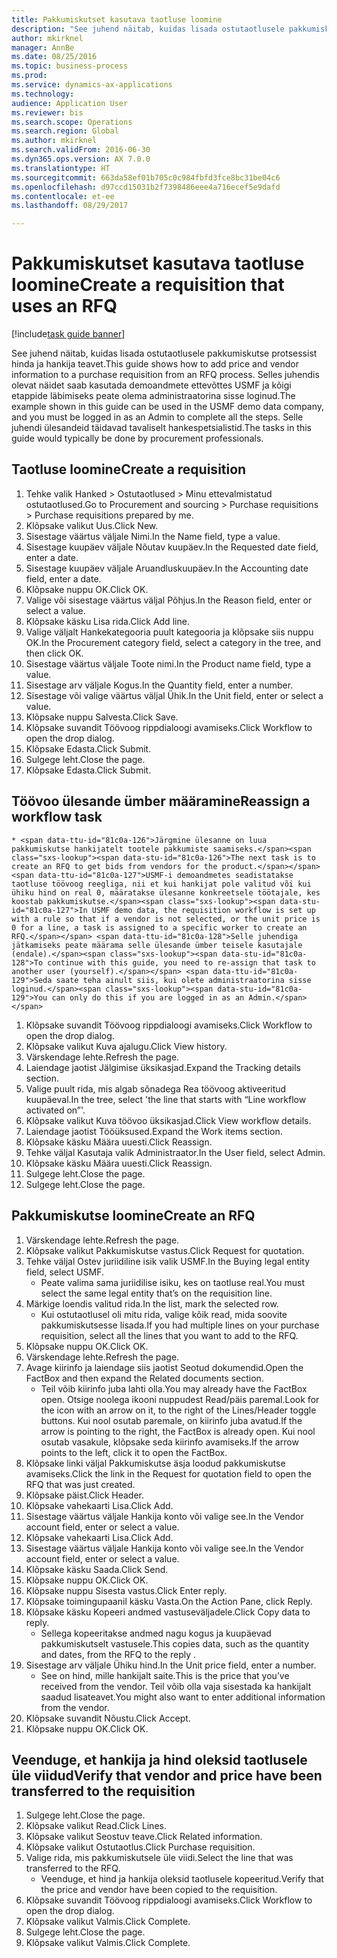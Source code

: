 ```yaml
--- 
title: Pakkumiskutset kasutava taotluse loomine
description: "See juhend näitab, kuidas lisada ostutaotlusele pakkumiskutse protsessist hinda ja hankija teavet."
author: mkirknel
manager: AnnBe
ms.date: 08/25/2016
ms.topic: business-process
ms.prod: 
ms.service: dynamics-ax-applications
ms.technology: 
audience: Application User
ms.reviewer: bis
ms.search.scope: Operations
ms.search.region: Global
ms.author: mkirknel
ms.search.validFrom: 2016-06-30
ms.dyn365.ops.version: AX 7.0.0
ms.translationtype: HT
ms.sourcegitcommit: 663da58ef01b705c0c984fbfd3fce8bc31be04c6
ms.openlocfilehash: d97ccd15031b2f7398486eee4a716ecef5e9dafd
ms.contentlocale: et-ee
ms.lasthandoff: 08/29/2017

---
```

# <a name="create-a-requisition-that-uses-an-rfq"></a><span data-ttu-id="81c0a-103">Pakkumiskutset kasutava taotluse loomine</span><span class="sxs-lookup"><span data-stu-id="81c0a-103">Create a requisition that uses an RFQ</span></span>

[!include[task guide banner](../../includes/task-guide-banner.md)]

<span data-ttu-id="81c0a-104">See juhend näitab, kuidas lisada ostutaotlusele pakkumiskutse protsessist hinda ja hankija teavet.</span><span class="sxs-lookup"><span data-stu-id="81c0a-104">This guide shows how to add price and vendor information to a purchase requisition from an RFQ process.</span></span> <span data-ttu-id="81c0a-105">Selles juhendis olevat näidet saab kasutada demoandmete ettevõttes USMF ja kõigi etappide läbimiseks peate olema administraatorina sisse loginud.</span><span class="sxs-lookup"><span data-stu-id="81c0a-105">The example shown in this guide can be used in the USMF demo data company, and you must be logged in as an Admin to complete all the steps.</span></span> <span data-ttu-id="81c0a-106">Selle juhendi ülesandeid täidavad tavaliselt hankespetsialistid.</span><span class="sxs-lookup"><span data-stu-id="81c0a-106">The tasks in this guide would typically be done by procurement professionals.</span></span>


## <a name="create-a-requisition"></a><span data-ttu-id="81c0a-107">Taotluse loomine</span><span class="sxs-lookup"><span data-stu-id="81c0a-107">Create a requisition</span></span>
1. <span data-ttu-id="81c0a-108">Tehke valik Hanked > Ostutaotlused > Minu ettevalmistatud ostutaotlused.</span><span class="sxs-lookup"><span data-stu-id="81c0a-108">Go to Procurement and sourcing > Purchase requisitions > Purchase requisitions prepared by me.</span></span>
2. <span data-ttu-id="81c0a-109">Klõpsake valikut Uus.</span><span class="sxs-lookup"><span data-stu-id="81c0a-109">Click New.</span></span>
3. <span data-ttu-id="81c0a-110">Sisestage väärtus väljale Nimi.</span><span class="sxs-lookup"><span data-stu-id="81c0a-110">In the Name field, type a value.</span></span>
4. <span data-ttu-id="81c0a-111">Sisestage kuupäev väljale Nõutav kuupäev.</span><span class="sxs-lookup"><span data-stu-id="81c0a-111">In the Requested date field, enter a date.</span></span>
5. <span data-ttu-id="81c0a-112">Sisestage kuupäev väljale Aruandluskuupäev.</span><span class="sxs-lookup"><span data-stu-id="81c0a-112">In the Accounting date field, enter a date.</span></span>
6. <span data-ttu-id="81c0a-113">Klõpsake nuppu OK.</span><span class="sxs-lookup"><span data-stu-id="81c0a-113">Click OK.</span></span>
7. <span data-ttu-id="81c0a-114">Valige või sisestage väärtus väljal Põhjus.</span><span class="sxs-lookup"><span data-stu-id="81c0a-114">In the Reason field, enter or select a value.</span></span>
8. <span data-ttu-id="81c0a-115">Klõpsake käsku Lisa rida.</span><span class="sxs-lookup"><span data-stu-id="81c0a-115">Click Add line.</span></span>
9. <span data-ttu-id="81c0a-116">Valige väljalt Hankekategooria puult kategooria ja klõpsake siis nuppu OK.</span><span class="sxs-lookup"><span data-stu-id="81c0a-116">In the Procurement category field, select a category in the tree, and then click OK.</span></span>
10. <span data-ttu-id="81c0a-117">Sisestage väärtus väljale Toote nimi.</span><span class="sxs-lookup"><span data-stu-id="81c0a-117">In the Product name field, type a value.</span></span>
11. <span data-ttu-id="81c0a-118">Sisestage arv väljale Kogus.</span><span class="sxs-lookup"><span data-stu-id="81c0a-118">In the Quantity field, enter a number.</span></span>
12. <span data-ttu-id="81c0a-119">Sisestage või valige väärtus väljal Ühik.</span><span class="sxs-lookup"><span data-stu-id="81c0a-119">In the Unit field, enter or select a value.</span></span>
13. <span data-ttu-id="81c0a-120">Klõpsake nuppu Salvesta.</span><span class="sxs-lookup"><span data-stu-id="81c0a-120">Click Save.</span></span>
14. <span data-ttu-id="81c0a-121">Klõpsake suvandit Töövoog rippdialoogi avamiseks.</span><span class="sxs-lookup"><span data-stu-id="81c0a-121">Click Workflow to open the drop dialog.</span></span>
15. <span data-ttu-id="81c0a-122">Klõpsake Edasta.</span><span class="sxs-lookup"><span data-stu-id="81c0a-122">Click Submit.</span></span>
16. <span data-ttu-id="81c0a-123">Sulgege leht.</span><span class="sxs-lookup"><span data-stu-id="81c0a-123">Close the page.</span></span>
17. <span data-ttu-id="81c0a-124">Klõpsake Edasta.</span><span class="sxs-lookup"><span data-stu-id="81c0a-124">Click Submit.</span></span>

## <a name="reassign-a-workflow-task"></a><span data-ttu-id="81c0a-125">Töövoo ülesande ümber määramine</span><span class="sxs-lookup"><span data-stu-id="81c0a-125">Reassign a workflow task</span></span>
    * <span data-ttu-id="81c0a-126">Järgmine ülesanne on luua pakkumiskutse hankijatelt tootele pakkumiste saamiseks.</span><span class="sxs-lookup"><span data-stu-id="81c0a-126">The next task is to create an RFQ to get bids from vendors for the product.</span></span> <span data-ttu-id="81c0a-127">USMF-i demoandmetes seadistatakse taotluse töövoog reegliga, nii et kui hankijat pole valitud või kui ühiku hind on real 0, määratakse ülesanne konkreetsele töötajale, kes koostab pakkumiskutse.</span><span class="sxs-lookup"><span data-stu-id="81c0a-127">In USMF demo data, the requisition workflow is set up with a rule so that if a vendor is not selected, or the unit price is 0 for a line, a task is assigned to a specific worker to create an RFQ.</span></span> <span data-ttu-id="81c0a-128">Selle juhendiga jätkamiseks peate määrama selle ülesande ümber teisele kasutajale (endale).</span><span class="sxs-lookup"><span data-stu-id="81c0a-128">To continue with this guide, you need to re-assign that task to another user (yourself).</span></span> <span data-ttu-id="81c0a-129">Seda saate teha ainult siis, kui olete administraatorina sisse loginud.</span><span class="sxs-lookup"><span data-stu-id="81c0a-129">You can only do this if you are logged in as an Admin.</span></span>  
1. <span data-ttu-id="81c0a-130">Klõpsake suvandit Töövoog rippdialoogi avamiseks.</span><span class="sxs-lookup"><span data-stu-id="81c0a-130">Click Workflow to open the drop dialog.</span></span>
2. <span data-ttu-id="81c0a-131">Klõpsake valikut Kuva ajalugu.</span><span class="sxs-lookup"><span data-stu-id="81c0a-131">Click View history.</span></span>
3. <span data-ttu-id="81c0a-132">Värskendage lehte.</span><span class="sxs-lookup"><span data-stu-id="81c0a-132">Refresh the page.</span></span>
4. <span data-ttu-id="81c0a-133">Laiendage jaotist Jälgimise üksikasjad.</span><span class="sxs-lookup"><span data-stu-id="81c0a-133">Expand the Tracking details section.</span></span>
5. <span data-ttu-id="81c0a-134">Valige puult rida, mis algab sõnadega Rea töövoog aktiveeritud kuupäeval.</span><span class="sxs-lookup"><span data-stu-id="81c0a-134">In the tree, select 'the line that starts with “Line workflow activated on”'.</span></span>
6. <span data-ttu-id="81c0a-135">Klõpsake valikut Kuva töövoo üksikasjad.</span><span class="sxs-lookup"><span data-stu-id="81c0a-135">Click View workflow details.</span></span>
7. <span data-ttu-id="81c0a-136">Laiendage jaotist Tööüksused.</span><span class="sxs-lookup"><span data-stu-id="81c0a-136">Expand the Work items section.</span></span>
8. <span data-ttu-id="81c0a-137">Klõpsake käsku Määra uuesti.</span><span class="sxs-lookup"><span data-stu-id="81c0a-137">Click Reassign.</span></span>
9. <span data-ttu-id="81c0a-138">Tehke väljal Kasutaja valik Administraator.</span><span class="sxs-lookup"><span data-stu-id="81c0a-138">In the User field, select Admin.</span></span>
10. <span data-ttu-id="81c0a-139">Klõpsake käsku Määra uuesti.</span><span class="sxs-lookup"><span data-stu-id="81c0a-139">Click Reassign.</span></span>
11. <span data-ttu-id="81c0a-140">Sulgege leht.</span><span class="sxs-lookup"><span data-stu-id="81c0a-140">Close the page.</span></span>
12. <span data-ttu-id="81c0a-141">Sulgege leht.</span><span class="sxs-lookup"><span data-stu-id="81c0a-141">Close the page.</span></span>

## <a name="create-an-rfq"></a><span data-ttu-id="81c0a-142">Pakkumiskutse loomine</span><span class="sxs-lookup"><span data-stu-id="81c0a-142">Create an RFQ</span></span>
1. <span data-ttu-id="81c0a-143">Värskendage lehte.</span><span class="sxs-lookup"><span data-stu-id="81c0a-143">Refresh the page.</span></span>
2. <span data-ttu-id="81c0a-144">Klõpsake valikut Pakkumiskutse vastus.</span><span class="sxs-lookup"><span data-stu-id="81c0a-144">Click Request for quotation.</span></span>
3. <span data-ttu-id="81c0a-145">Tehke väljal Ostev juriidiline isik valik USMF.</span><span class="sxs-lookup"><span data-stu-id="81c0a-145">In the Buying legal entity field, select USMF.</span></span>
    * <span data-ttu-id="81c0a-146">Peate valima sama juriidilise isiku, kes on taotluse real.</span><span class="sxs-lookup"><span data-stu-id="81c0a-146">You must select the same legal entity that’s on the requisition line.</span></span>  
4. <span data-ttu-id="81c0a-147">Märkige loendis valitud rida.</span><span class="sxs-lookup"><span data-stu-id="81c0a-147">In the list, mark the selected row.</span></span>
    * <span data-ttu-id="81c0a-148">Kui ostutaotlusel oli mitu rida, valige kõik read, mida soovite pakkumiskutsesse lisada.</span><span class="sxs-lookup"><span data-stu-id="81c0a-148">If you had multiple lines on your purchase requisition, select all the lines that you want to add to the RFQ.</span></span>  
5. <span data-ttu-id="81c0a-149">Klõpsake nuppu OK.</span><span class="sxs-lookup"><span data-stu-id="81c0a-149">Click OK.</span></span>
6. <span data-ttu-id="81c0a-150">Värskendage lehte.</span><span class="sxs-lookup"><span data-stu-id="81c0a-150">Refresh the page.</span></span>
7. <span data-ttu-id="81c0a-151">Avage kiirinfo ja laiendage siis jaotist Seotud dokumendid.</span><span class="sxs-lookup"><span data-stu-id="81c0a-151">Open the FactBox and then expand the Related documents section.</span></span>
    * <span data-ttu-id="81c0a-152">Teil võib kiirinfo juba lahti olla.</span><span class="sxs-lookup"><span data-stu-id="81c0a-152">You may already have the FactBox open.</span></span> <span data-ttu-id="81c0a-153">Otsige noolega ikooni nuppudest Read/päis paremal.</span><span class="sxs-lookup"><span data-stu-id="81c0a-153">Look for the icon with an arrow on it, to the right of the Lines/Header toggle buttons.</span></span> <span data-ttu-id="81c0a-154">Kui nool osutab paremale, on kiirinfo juba avatud.</span><span class="sxs-lookup"><span data-stu-id="81c0a-154">If the arrow is pointing to the right, the FactBox is already open.</span></span> <span data-ttu-id="81c0a-155">Kui nool osutab vasakule, klõpsake seda kiirinfo avamiseks.</span><span class="sxs-lookup"><span data-stu-id="81c0a-155">If the arrow points to the left, click it to open the FactBox.</span></span>  
8. <span data-ttu-id="81c0a-156">Klõpsake linki väljal Pakkumiskutse äsja loodud pakkumiskutse avamiseks.</span><span class="sxs-lookup"><span data-stu-id="81c0a-156">Click the link in the Request for quotation field to open the RFQ that was just created.</span></span>
9. <span data-ttu-id="81c0a-157">Klõpsake päist.</span><span class="sxs-lookup"><span data-stu-id="81c0a-157">Click Header.</span></span>
10. <span data-ttu-id="81c0a-158">Klõpsake vahekaarti Lisa.</span><span class="sxs-lookup"><span data-stu-id="81c0a-158">Click Add.</span></span>
11. <span data-ttu-id="81c0a-159">Sisestage väärtus väljale Hankija konto või valige see.</span><span class="sxs-lookup"><span data-stu-id="81c0a-159">In the Vendor account field, enter or select a value.</span></span>
12. <span data-ttu-id="81c0a-160">Klõpsake vahekaarti Lisa.</span><span class="sxs-lookup"><span data-stu-id="81c0a-160">Click Add.</span></span>
13. <span data-ttu-id="81c0a-161">Sisestage väärtus väljale Hankija konto või valige see.</span><span class="sxs-lookup"><span data-stu-id="81c0a-161">In the Vendor account field, enter or select a value.</span></span>
14. <span data-ttu-id="81c0a-162">Klõpsake käsku Saada.</span><span class="sxs-lookup"><span data-stu-id="81c0a-162">Click Send.</span></span>
15. <span data-ttu-id="81c0a-163">Klõpsake nuppu OK.</span><span class="sxs-lookup"><span data-stu-id="81c0a-163">Click OK.</span></span>
16. <span data-ttu-id="81c0a-164">Klõpsake nuppu Sisesta vastus.</span><span class="sxs-lookup"><span data-stu-id="81c0a-164">Click Enter reply.</span></span>
17. <span data-ttu-id="81c0a-165">Klõpsake toimingupaanil käsku Vasta.</span><span class="sxs-lookup"><span data-stu-id="81c0a-165">On the Action Pane, click Reply.</span></span>
18. <span data-ttu-id="81c0a-166">Klõpsake käsku Kopeeri andmed vastuseväljadele.</span><span class="sxs-lookup"><span data-stu-id="81c0a-166">Click Copy data to reply.</span></span>
    * <span data-ttu-id="81c0a-167">Sellega kopeeritakse andmed nagu kogus ja kuupäevad pakkumiskutselt vastusele.</span><span class="sxs-lookup"><span data-stu-id="81c0a-167">This copies data, such as the quantity and dates, from the RFQ to the reply .</span></span>  
19. <span data-ttu-id="81c0a-168">Sisestage arv väljale Ühiku hind.</span><span class="sxs-lookup"><span data-stu-id="81c0a-168">In the Unit price field, enter a number.</span></span>
    * <span data-ttu-id="81c0a-169">See on hind, mille hankijalt saite.</span><span class="sxs-lookup"><span data-stu-id="81c0a-169">This is the price that you’ve received from the vendor.</span></span> <span data-ttu-id="81c0a-170">Teil võib olla vaja sisestada ka hankijalt saadud lisateavet.</span><span class="sxs-lookup"><span data-stu-id="81c0a-170">You might also want to enter additional information from the vendor.</span></span>  
20. <span data-ttu-id="81c0a-171">Klõpsake suvandit Nõustu.</span><span class="sxs-lookup"><span data-stu-id="81c0a-171">Click Accept.</span></span>
21. <span data-ttu-id="81c0a-172">Klõpsake nuppu OK.</span><span class="sxs-lookup"><span data-stu-id="81c0a-172">Click OK.</span></span>

## <a name="verify-that-vendor-and-price-have-been-transferred-to-the-requisition"></a><span data-ttu-id="81c0a-173">Veenduge, et hankija ja hind oleksid taotlusele üle viidud</span><span class="sxs-lookup"><span data-stu-id="81c0a-173">Verify that vendor and price have been transferred to the requisition</span></span>
1. <span data-ttu-id="81c0a-174">Sulgege leht.</span><span class="sxs-lookup"><span data-stu-id="81c0a-174">Close the page.</span></span>
2. <span data-ttu-id="81c0a-175">Klõpsake valikut Read.</span><span class="sxs-lookup"><span data-stu-id="81c0a-175">Click Lines.</span></span>
3. <span data-ttu-id="81c0a-176">Klõpsake valikut Seostuv teave.</span><span class="sxs-lookup"><span data-stu-id="81c0a-176">Click Related information.</span></span>
4. <span data-ttu-id="81c0a-177">Klõpsake valikut Ostutaotlus.</span><span class="sxs-lookup"><span data-stu-id="81c0a-177">Click Purchase requisition.</span></span>
5. <span data-ttu-id="81c0a-178">Valige rida, mis pakkumiskutsele üle viidi.</span><span class="sxs-lookup"><span data-stu-id="81c0a-178">Select the line that was transferred to the RFQ.</span></span>
    * <span data-ttu-id="81c0a-179">Veenduge, et hind ja hankija oleksid taotlusele kopeeritud.</span><span class="sxs-lookup"><span data-stu-id="81c0a-179">Verify that the price and vendor have been copied to the requisition.</span></span>  
6. <span data-ttu-id="81c0a-180">Klõpsake suvandit Töövoog rippdialoogi avamiseks.</span><span class="sxs-lookup"><span data-stu-id="81c0a-180">Click Workflow to open the drop dialog.</span></span>
7. <span data-ttu-id="81c0a-181">Klõpsake valikut Valmis.</span><span class="sxs-lookup"><span data-stu-id="81c0a-181">Click Complete.</span></span>
8. <span data-ttu-id="81c0a-182">Sulgege leht.</span><span class="sxs-lookup"><span data-stu-id="81c0a-182">Close the page.</span></span>
9. <span data-ttu-id="81c0a-183">Klõpsake valikut Valmis.</span><span class="sxs-lookup"><span data-stu-id="81c0a-183">Click Complete.</span></span>


